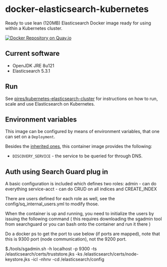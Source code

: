 # docker-elasticsearch-kubernetes

Ready to use lean (120MB) Elasticsearch Docker image ready for using within a Kubernetes cluster.

[![Docker Repository on Quay.io](https://quay.io/repository/pires/docker-elasticsearch-kubernetes/status "Docker Repository on Quay.io")](https://quay.io/repository/pires/docker-elasticsearch-kubernetes)

## Current software

* OpenJDK JRE 8u121
* Elasticsearch 5.3.1

## Run

See [pires/kubernetes-elasticsearch-cluster](https://github.com/pires/kubernetes-elasticsearch-cluster) for instructions on how to run, scale and use Elasticsearch on Kubernetes.

## Environment variables

This image can be configured by means of environment variables, that one can set on a `Deployment`.

Besides the [inherited ones](https://github.com/pires/docker-elasticsearch#environment-variables), this container image provides the following:

* `DISCOVERY_SERVICE` - the service to be queried for through DNS.

## Auth using Search Guard plug in

A basic configuration is included which defines two roles:
admin        - can do everything
service-acct - can do CRUD on all indices and CREATE_INDEX

There are users defined for each role as well, see the config/sq_internal_users.yml to modify those.

When the container is up and running, you need to initialize the users by issuing the following command
( this requires downloading the sgadmin tool from searchguard or you can bash onto the container and run it there )

Do a docker ps to get the port to use below (if ports are mapped), note that this is 9300 port (node communication), not the 9200 port.

$./tools/sgadmin.sh  -h localhost -p 9300 -ts /elasticsearch/certs/truststore.jks -ks /elasticsearch/certs/node-keystore.jks -icl -nhnv -cd /elasticsearch/config

